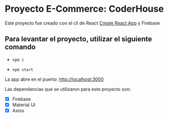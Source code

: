 # Proyecto E-Commerce: CoderHouse



Este proyecto fue creado con el cli de React [Create React App](https://github.com/facebook/create-react-app) y Firebase

## Para levantar el proyecto, utilizar el siguiente comando
- `npm i`

- `npm start`

La app abre en el puerto:  [http://localhost:3000](http://localhost:3000)

Las dependencias que se utilizaron para este proyecto son: 

- [x] Firebase
- [x] Material UI
- [x] Axios
